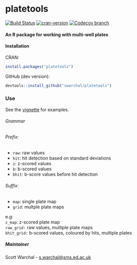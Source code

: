 # platetools
[![Build Status](https://travis-ci.org/Swarchal/platetools.svg?branch=master)](https://travis-ci.org/Swarchal/platetools)
[![cran-version](http://www.r-pkg.org/badges/version/platetools)](http://cran.rstudio.com/web/packages/platetools)
[![Codecov branch](https://img.shields.io/codecov/c/github/Swarchal/platetools/master.svg)](https://codecov.io/gh/Swarchal/platetools)

#### An R package for working with multi-well plates

#### Installation

CRAN:
```r
install.packages("platetools")
```
GitHub (dev version):
```r
devtools::install_github("swarchal/platetools")
```

### Use

See the [vignette](vignette.ipynb) for examples.

###### Grammar

###### Prefix:
- `raw`: raw values
- `hit`: hit detection based on standard deviations
- `z`: z-scored values
- `b`: b-scored values
- `bhit`: b-score values before hit detection

###### Suffix:

- `map`: single plate map
- `grid`: multple plate maps

e.g:  
`z_map`: z-scored plate map  
`raw_grid:` raw values, multiple plate maps  
`bhit_grid:` b-scored values, coloured by hits, multiple plates


##### Maintainer
Scott Warchal - <s.warchal@sms.ed.ac.uk>
